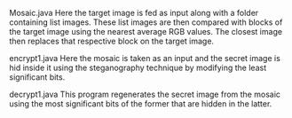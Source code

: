  Mosaic.java 
Here the target image is fed as input along with a folder containing list images. These list images are then compared with blocks of the target image using the nearest average RGB values. The closest image then replaces that respective block on the target image.

encrypt1.java 
Here the mosaic is taken as an input and the secret image is hid inside it using the steganography technique by modifying the least significant bits.

decrypt1.java 
This program regenerates the secret image from the mosaic using the most significant bits of the former that are hidden in the latter.
